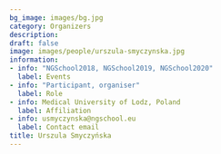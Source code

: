 ```yaml
---
bg_image: images/bg.jpg
category: Organizers
description: 
draft: false
image: images/people/urszula-smyczynska.jpg
information:
- info: "NGSchool2018, NGSchool2019, NGSchool2020"
  label: Events
- info: "Participant, organiser"
  label: Role
- info: Medical University of Lodz, Poland
  label: Affiliation
- info: usmyczynska@ngschool.eu
  label: Contact email
title: Urszula Smyczyńska
---
```


